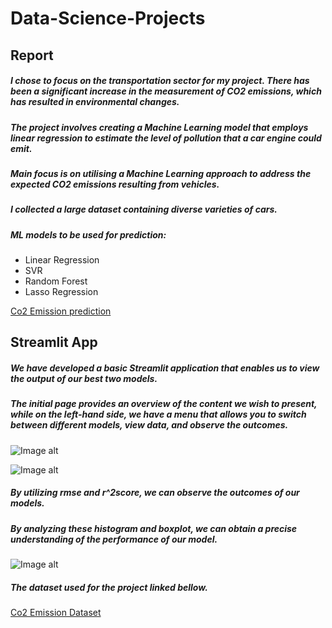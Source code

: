 # Data-Science-Projects
## Report
##### I chose to focus on the transportation sector for my project. There has been a significant increase in the measurement of CO2 emissions, which has resulted in environmental changes. 
##### The project involves creating a Machine Learning model that employs linear regression to estimate the level of pollution that a car engine could emit. 
##### Main focus is on utilising a Machine Learning approach to address the expected CO2 emissions resulting from vehicles.
##### I collected a large dataset containing diverse varieties of cars.
##### ML models to be used for prediction:
* Linear Regression
* SVR 
* Random Forest
* Lasso Regression

[Co2 Emission prediction](https://github.com/NataliaMak20/Data-Science-Projects/blob/main/Project%20Documentation_Report.pdf)

## Streamlit App
##### We have developed a basic Streamlit application that enables us to view the output of our best two models.
##### The initial page provides an overview of the content we wish to present, while on the left-hand side, we have a menu that allows you to switch between different models, view data, and observe the outcomes.
![Image alt](https://github.com/NataliaMak20/Data-Science-Projects/blob/main/Images/streanlit.app3.png)

![Image alt](https://github.com/NataliaMak20/Data-Science-Projects/blob/main/Images/streamlit.app1.png)

##### By utilizing rmse and r^2score, we can observe the outcomes of our models.
##### By analyzing these histogram and boxplot, we can obtain a precise understanding of the performance of our model.
![Image alt](https://github.com/NataliaMak20/Data-Science-Projects/blob/main/Images/streamlit.app2.png)

##### The dataset used for the project linked bellow.
[Co2 Emission Dataset](https://github.com/NataliaMak20/Data-Science-Projects/blob/main/CO2Emissions_Canada.csv)





